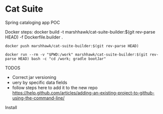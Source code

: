 # Cat Suite
Spring cataloging app POC

Docker steps:
    docker build -t marshhawk/cat-suite-builder:$(git rev-parse HEAD) -f Dockerfile.builder .

    docker push marshhawk/cat-suite-builder:$(git rev-parse HEAD)

    docker run --rm -v "$PWD:/work" marshhawk/cat-suite-builder:$(git rev-parse HEAD) bash -c "cd /work; gradle bootJar"

TODOS
 - Correct jar versioning
 - uery by specific data fields
 - follow steps here to add it to the new repo <https://help.github.com/articles/adding-an-existing-project-to-github-using-the-command-line/>

Install

